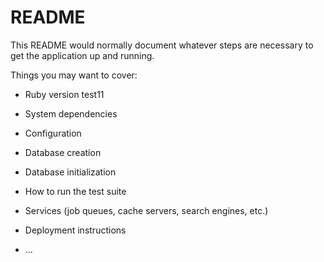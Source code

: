 # README

This README would normally document whatever steps are necessary to get the
application up and running.

Things you may want to cover:

* Ruby version
test11
* System dependencies

* Configuration

* Database creation

* Database initialization

* How to run the test suite

* Services (job queues, cache servers, search engines, etc.)

* Deployment instructions

* ...
